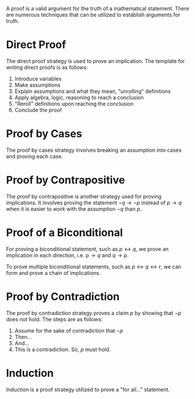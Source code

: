 A proof is a valid argument for the truth of a mathematical statement. There are numerous techniques that can be utilized to establish arguments for truth. 

# Direct Proof
The direct proof strategy is used to prove an implication. The template for writing direct proofs is as follows:
1) Introduce variables
2) Make assumptions
3) Explain assumptions and what they mean, "unrolling" definitions
4) Apply algebra, logic, reasoning to reach a conclusion
5) "Reroll" definitions upon reaching the conclusion
6) Conclude the proof

# Proof by Cases
The proof by cases strategy involves breaking an assumption into cases and proving each case. 

# Proof by Contrapositive
The proof by contrapositive is another strategy used for proving implications. It involves proving the statement $\neg q \rightarrow \neg p$ instead of $p \rightarrow q$ when it is easier to work with the assumption $\neg q$ than $p$. 

# Proof of a Biconditional
For proving a biconditional statement, such as $p \leftrightarrow q$, we prove an implication in each direction, i.e. $p \rightarrow q$ and $q \rightarrow p$.

To prove multiple biconditional statements, such as $p \leftrightarrow q \leftrightarrow r$, we can form and prove a chain of implications. 

# Proof by Contradiction
The proof by contradiction strategy proves a claim $p$ by showing that $\neg p$ does not hold. The steps are as follows:
1) Assume for the sake of contradiction that $\neg p$
2) Then...
3) And...
4) This is a contradiction. So, $p$ must hold.

# Induction
Induction is a proof strategy utilized to prove a "for all..." statement.